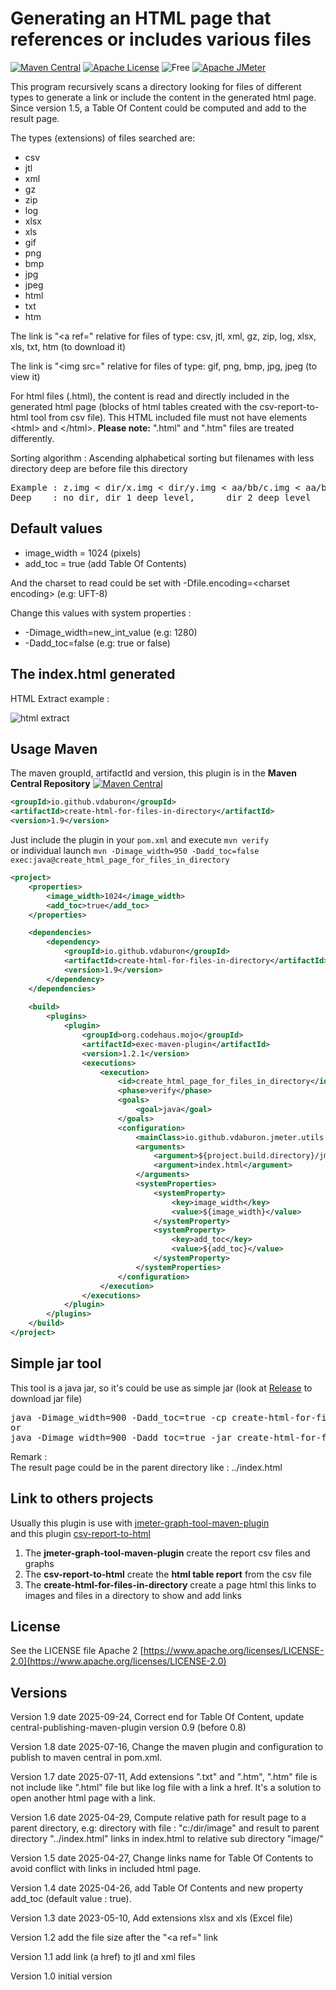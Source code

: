 # Generating an HTML page that references or includes various files
[![Maven Central](https://img.shields.io/maven-central/v/io.github.vdaburon/create-html-for-files-in-directory)](https://central.sonatype.com/artifact/io.github.vdaburon/create-html-for-files-in-directory)
[![Apache License](http://img.shields.io/badge/license-Apache-green.svg)](https://github.com/vdaburon/CreateHtmlForFilesInDirectory/blob/main/LICENSE)
![Free](https://img.shields.io/badge/free-open--source-green.svg)
[![Apache JMeter](https://img.shields.io/badge/Apache%20JMeter-green)](https://jmeter.apache.org/)



This program recursively scans a directory looking for files of different types to generate a link or include the content in the generated html page.<br/>
Since version 1.5, a Table Of Content could be computed and add to the result page.

The types (extensions) of files searched are:
 * csv
 * jtl
 * xml
 * gz
 * zip
 * log
 * xlsx
 * xls
 * gif
 * png
 * bmp
 * jpg
 * jpeg
 * html
 * txt
 * htm
 
The link is "&lt;a ref=" relative for files of type: csv, jtl, xml, gz, zip, log, xlsx, xls, txt, htm (to download it)

The link is "<img src=" relative for files of type: gif, png, bmp, jpg, jpeg (to view it)

For html files (.html), the content is read and directly included in the generated html page (blocks of html tables created with the csv-report-to-html tool from csv file). This HTML included file must not have elements &lt;html&gt; and &lt;/html&gt;. **Please note:** ".html" and ".htm" files are treated differently.

Sorting algorithm : Ascending alphabetical sorting but filenames with less directory deep are before file this directory
<pre>
Example : z.img < dir/x.img < dir/y.img < aa/bb/c.img < aa/bb/d.img
Deep    : no dir, dir 1 deep level,      dir 2 deep level
</pre>

## Default values 
- image_width = 1024 (pixels)
- add_toc = true (add Table Of Contents)

And the charset to read could be set with -Dfile.encoding=&lt;charset encoding&gt; (e.g: UFT-8)

Change this values with system properties :
- -Dimage_width=new_int_value (e.g: 1280)
- -Dadd_toc=false (e.g: true or false)

## The index.html generated
HTML Extract example :

![html extract](doc/images/html_extract.png)

## Usage Maven

The maven groupId, artifactId and version, this plugin is in the **Maven Central Repository** [![Maven Central](https://img.shields.io/maven-central/v/io.github.vdaburon/create-html-for-files-in-directory)](https://central.sonatype.com/artifact/io.github.vdaburon/create-html-for-files-in-directory)


```xml
<groupId>io.github.vdaburon</groupId>
<artifactId>create-html-for-files-in-directory</artifactId>
<version>1.9</version>
```
Just include the plugin in your `pom.xml` and execute `mvn verify` <br>
or individual launch `mvn -Dimage_width=950 -Dadd_toc=false exec:java@create_html_page_for_files_in_directory`

```xml
<project>
    <properties>
        <image_width>1024</image_width>
        <add_toc>true</add_toc>
    </properties>

    <dependencies>
        <dependency>
            <groupId>io.github.vdaburon</groupId>
            <artifactId>create-html-for-files-in-directory</artifactId>
            <version>1.9</version>
        </dependency>
    </dependencies>
    
    <build>
        <plugins>
            <plugin>
                <groupId>org.codehaus.mojo</groupId>
                <artifactId>exec-maven-plugin</artifactId>
                <version>1.2.1</version>
                <executions>
                    <execution>
                        <id>create_html_page_for_files_in_directory</id>
                        <phase>verify</phase>
                        <goals>
                            <goal>java</goal>
                        </goals>
                        <configuration>
                            <mainClass>io.github.vdaburon.jmeter.utils.HtmlGraphVisualizationGenerator</mainClass>
                            <arguments>
                                <argument>${project.build.directory}/jmeter/results</argument>
                                <argument>index.html</argument>
                            </arguments>
                            <systemProperties>
                                <systemProperty>
                                    <key>image_width</key>
                                    <value>${image_width}</value>
                                </systemProperty>
                                <systemProperty>
                                    <key>add_toc</key>
                                    <value>${add_toc}</value>
                                </systemProperty>
                            </systemProperties>
                        </configuration>
                    </execution>
                </executions>
            </plugin>
        </plugins>
    </build>
</project>
```

## Simple jar tool
This tool is a java jar, so it's could be use as simple jar (look at [Release](https://github.com/vdaburon/CreateHtmlForFilesInDirectory/releases) to download jar file)
<pre>
java -Dimage_width=900 -Dadd_toc=true -cp create-html-for-files-in-directory-&lt;version&gt;.jar io.github.vdaburon.jmeter.utils.HtmlGraphVisualizationGenerator jmeter/results index.html
or
java -Dimage_width=900 -Dadd_toc=true -jar create-html-for-files-in-directory-&lt;version&gt;-jar-with-dependencies.jar jmeter/results index.html
</pre>

Remark : <br/>
The result page could be in the parent directory like : ../index.html

## Link to others projects
Usually this plugin is use with [jmeter-graph-tool-maven-plugin](https://github.com/vdaburon/jmeter-graph-tool-maven-plugin)<br>
and this plugin [csv-report-to-html](https://github.com/vdaburon/JMReportCsvToHtml)
1) The **jmeter-graph-tool-maven-plugin** create the report csv files and graphs
2) The **csv-report-to-html** create the **html table report** from the csv file
3) The **create-html-for-files-in-directory** create a page html this links to images and files in a directory to show and add links

## License
See the LICENSE file Apache 2 [https://www.apache.org/licenses/LICENSE-2.0](https://www.apache.org/licenses/LICENSE-2.0)

## Versions
Version 1.9 date 2025-09-24, Correct end </h4> for Table Of Content, update central-publishing-maven-plugin version 0.9 (before 0.8)

Version 1.8 date 2025-07-16, Change the maven plugin and configuration to publish to maven central in pom.xml.

Version 1.7 date 2025-07-11, Add extensions ".txt" and ".htm", ".htm" file is not include like ".html" file but like log file with a link a href. It's a solution to open another html page with a link.

Version 1.6 date 2025-04-29, Compute relative path for result page to a parent directory, e.g: directory with file : "c:/dir/image" and result to parent directory "../index.html" links in index.html to relative sub directory "image/"

Version 1.5 date 2025-04-27, Change links name for Table Of Contents to avoid conflict with links in included html page.

Version 1.4 date 2025-04-26, add Table Of Contents and new property add_toc (default value : true).

Version 1.3 date 2023-05-10, Add extensions xlsx and xls (Excel file)

Version 1.2 add the file size after the "&lt;a ref=" link

Version 1.1 add link (a href) to jtl and xml files

Version 1.0 initial version

